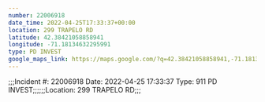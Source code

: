 ```yaml
---
number: 22006918
date_time: 2022-04-25T17:33:37+00:00
location: 299 TRAPELO RD
latitude: 42.38421058858941
longitude: -71.18134632295991
type: PD INVEST
google_maps_link: https://maps.google.com/?q=42.38421058858941,-71.18134632295991
---
```


;;;Incident #: 22006918  Date: 2022-04-25 17:33:37   Type: 911 PD INVEST;;;;;;Location: 299 TRAPELO RD;;;
